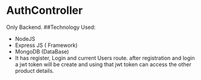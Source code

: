# AuthController
Only Backend.
##Technology Used:
- NodeJS 
- Express JS ( Framework)
- MongoDB (DataBase)
- It has register, Login and current Users route. after registration and login a jwt token will be create and using that jwt token can access the other product details.
  
  
